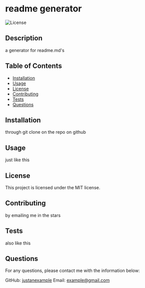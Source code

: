 
# readme generator

![License](https://img.shields.io/badge/license-MIT-blue.svg)

## Description
a generator for readme.md's

## Table of Contents
- [Installation](#installation)
- [Usage](#usage)
- [License](#license)
- [Contributing](#contributing)
- [Tests](#tests)
- [Questions](#questions)

## Installation
through git clone on the repo on github

## Usage
just like this

## License
This project is licensed under the MIT license.

## Contributing
by emailing me in the stars

## Tests
also like this

## Questions
For any questions, please contact me with the information below:

GitHub: [justanexample](https://github.com/justanexample)
Email: [example@gmail.com](mailto:example@gmail.com)

